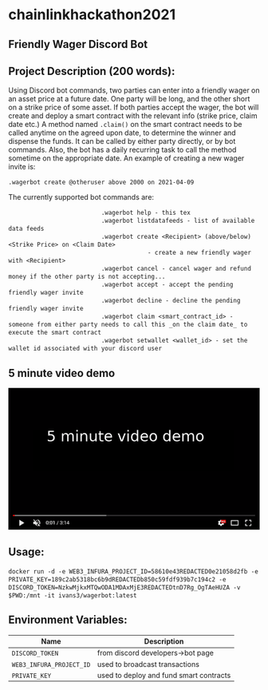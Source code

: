 # chainlinkhackathon2021

## Friendly Wager Discord Bot

## Project Description (200 words):
Using Discord bot commands, two parties can enter into a friendly wager on an asset price at a future date. One party will be long, and the other short on a strike price of some asset. If both parties accept the wager, the bot will create and deploy a smart contract with the relevant info (strike price, claim date etc.) A method named `.claim()` on the smart contract needs to be called anytime on the agreed upon date, to determine the winner and dispense the funds. It can be called by either party directly, or by bot commands. Also, the bot has a daily recurring task to call the method sometime on the appropriate date. An example of creating a new wager invite is:
```
.wagerbot create @otheruser above 2000 on 2021-04-09
```
The currently supported bot commands are:
```
                          .wagerbot help - this tex
                          .wagerbot listdatafeeds - list of available data feeds
                          .wagerbot create <Recipient> (above/below) <Strike Price> on <Claim Date>
                                       - create a new friendly wager with <Recipient>
                          .wagerbot cancel - cancel wager and refund money if the other party is not accepting...
                          .wagerbot accept - accept the pending friendly wager invite
                          .wagerbot decline - decline the pending friendly wager invite
                          .wagerbot claim <smart_contract_id> - someone from either party needs to call this _on the claim date_ to execute the smart contract
                          .wagerbot setwallet <wallet_id> - set the wallet id associated with your discord user
```

## 5 minute video demo

[![Watch the video](video_player.png)](video_demo.mp4)

## Usage:
```
docker run -d -e WEB3_INFURA_PROJECT_ID=58610e43REDACTED0e21058d2fb -e PRIVATE_KEY=189c2ab5318bc6b9dREDACTEDb850c59fdf939b7c194c2 -e DISCORD_TOKEN=NzkwMjkxMTQwODA1MDAxMjE3REDACTEDtnD7Rg_OgTAeHUZA -v $PWD:/mnt -it ivans3/wagerbot:latest
```

## Environment Variables:
Name | Description
--- | --- 
`DISCORD_TOKEN` |  from discord developers->bot page
`WEB3_INFURA_PROJECT_ID` | used to broadcast transactions 
`PRIVATE_KEY` | used to deploy and fund smart contracts

